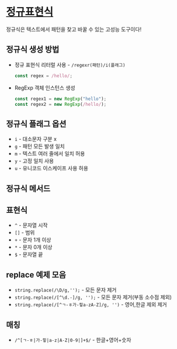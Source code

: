 # [정규표현식](https://developer.mozilla.org/ko/docs/Web/JavaScript/Guide/Regular_Expressions)

정규식은 텍스트에서 패턴을 찾고 바꿀 수 있는 고성능 도구이다!

## 정규식 생성 방법

- 정규 표현식 리터럴 사용 - `/regexr(패턴)/i(플래그)`
  ```js
  const regex = /hello/;
  ```
- RegExp 객체 인스턴스 생성
  ```js
  const regex1 = new RegExp("hello");
  const regex2 = new RegExp(/hello/);
  ```

## 정규식 플래그 옵션

- `i` - 대소문자 구분 x
- `g` - 패턴 모든 발생 일치
- `m` - 텍스트 여러 줄에서 일치 허용
- `y` - 고정 일치 사용
- `u` - 유니코드 이스케이프 사용 허용

## 정규식 메서드


## 표현식

- `^` - 문자열 시작
- `[]` - 범위
- `+` - 문자 1개 이상
- `*` - 문자 0개 이상
- `$` - 문자열 끝

## replace 예제 모음

- `string.replace(/\D/g,'');` - 모든 문자 제거
- `string.replace(/[^\d.-]/g, '');` - 모든 문자 제거(부동 소수점 제외)
- `string.replace(/[^ㄱ-ㅎ가-힣a-zA-Z]/g, '')` - 영어,한글 제외 제거

## 매칭

- `/^[ㄱ-ㅎ|가-힣|a-z|A-Z|0-9|]+$/` - 한글+영어+숫자
